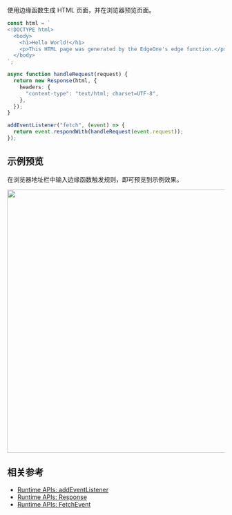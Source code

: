 使用边缘函数生成 HTML 页面，并在浏览器预览页面。

```typescript
const html = `
<!DOCTYPE html>
  <body>
    <h1>Hello World!</h1>
    <p>This HTML page was generated by the EdgeOne's edge function.</p>
  </body>
`;

async function handleRequest(request) {
  return new Response(html, {
    headers: {
      "content-type": "text/html; charset=UTF-8",
    },
  });
}

addEventListener("fetch", (event) => {
  return event.respondWith(handleRequest(event.request));
});
```

## 示例预览

在浏览器地址栏中输入边缘函数触发规则，即可预览到示例效果。

<img src="https://qcloudimg.tencent-cloud.cn/raw/14f8696020d287c3ec562d84033a7855.png" width=609px>

## 相关参考
- [Runtime APIs: addEventListener](https://cloud.tencent.com/document/product/1552/81928)
- [Runtime APIs: Response](https://cloud.tencent.com/document/product/1552/81917)
- [Runtime APIs: FetchEvent](https://cloud.tencent.com/document/product/1552/81899)
